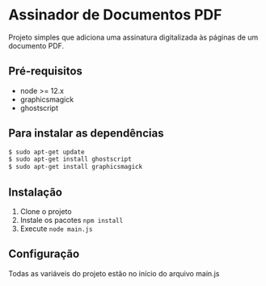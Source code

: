 # Assinador de Documentos PDF

Projeto simples que adiciona uma assinatura digitalizada às páginas de um documento PDF.

## Pré-requisitos
* node >= 12.x
* graphicsmagick
* ghostscript

## Para instalar as dependências
```bash
$ sudo apt-get update
$ sudo apt-get install ghostscript
$ sudo apt-get install graphicsmagick
```

## Instalação

1. Clone o projeto
2. Instale os pacotes `npm install`
3. Execute `node main.js`

## Configuração

Todas as variáveis do projeto estão no início do arquivo main.js